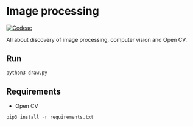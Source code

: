 # Image processing

[![Codeac](https://static.codeac.io/badges/2-274741179.svg "Codeac.io")](https://app.codeac.io/github/tinazhouhui/image_procesing)

All about discovery of image processing, computer vision and Open CV.

## Run
```bash
python3 draw.py
```

## Requirements
- Open CV
```bash
pip3 install -r requirements.txt
```